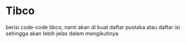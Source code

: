# Tibco
berisi code-code tibco, nanti akan di buat daftar pustaka atau daftar isi sehingga akan lebih jelas dalam mengikutinya
